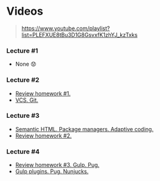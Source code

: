 # Videos

> https://www.youtube.com/playlist?list=PLEFXUE8tBu3D1G8GsvxfK1zhYJ_kzTxks

### Lecture #1
- None :worried:

### Lecture #2
- [Review homework #1.](https://www.youtube.com/watch?v=QAYNYM5fJGQ)
- [VCS. Git.](https://www.youtube.com/watch?v=UFUBDXMJudQ)

### Lecture #3
- [Semantic HTML. Package managers. Adaptive coding.](https://www.youtube.com/watch?v=mW9OSWx1P-Q)
- [Review homework #2.](https://www.youtube.com/watch?v=KkBEBzjotVE)

### Lecture #4
- [Review homework #3. Gulp. Pug.](https://www.youtube.com/watch?v=FGsypGc3ysw)
- [Gulp plugins. Pug. Nunjucks.](https://www.youtube.com/watch?v=TVyadjSfJaM)